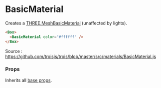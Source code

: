 # BasicMaterial

Creates a [THREE.MeshBasicMaterial](https://threejs.org/docs/#api/en/materials/MeshBasicMaterial) (unaffected by lights).

```html
<Box>
  <BasicMaterial color="#ffffff" />
</Box>
```

Source : https://github.com/troisjs/trois/blob/master/src/materials/BasicMaterial.js

### Props

Inherits all [base props](./#props).
